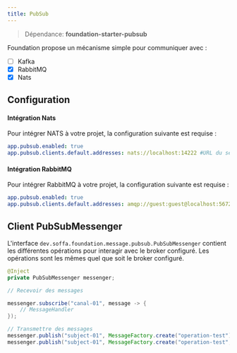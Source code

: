 ```yaml
---
title: PubSub
---
```


> Dépendance: **foundation-starter-pubsub**

Foundation propose un mécanisme simple pour communiquer avec :

- [ ] Kafka
- [x] RabbitMQ
- [x] Nats

## Configuration

#### Intégration Nats

Pour intégrer NATS à votre projet, la configuration suivante est requise :

```yaml
app.pubsub.enabled: true
app.pubsub.clients.default.addresses: nats://localhost:14222 #URL du serveur nats
```


#### Intégration RabbitMQ

Pour intégrer RabbitMQ à votre projet, la configuration suivante est requise :

```yaml
app.pubsub.enabled: true
app.pubsub.clients.default.addresses: amqp://guest:guest@localhost:5672
```

## Client PubSubMessenger


L'interface `dev.soffa.foundation.message.pubsub.PubSubMessenger` contient les différentes opérations pour interagir avec le broker configuré.
Les opérations sont les mêmes quel que soit le broker configuré.

```java
@Inject
private PubSubMessenger messenger;

// Recevoir des messages

messenger.subscribe("canal-01", message -> {
    // MessageHandler
});

// Transmettre des messages
messenger.publish("subject-01", MessageFactory.create("operation-test"));
messenger.publish("subject-01", MessageFactory.create("operation-test", ImmutableMap.of("id", "1625165267152")));


```